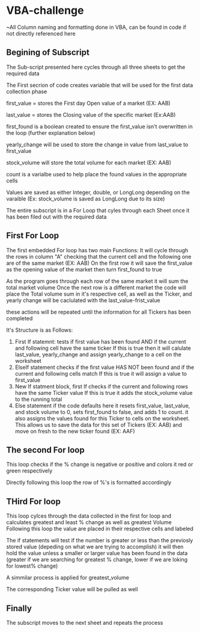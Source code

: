# VBA-challenge

~All Column naming and formatting done in VBA, can be found in code if not directly referenced here

Begining of Subscript
------------------------
The Sub-script presented here cycles through all three sheets to get the required data

The First secrion of code creates variable that will be used for the first data collection phase

first_value = stores the First day Open value of a market (EX: AAB)

last_value = stores the Closing value of the specific market (Ex:AAB)

first_found is a boolean created to ensure the first_value isn't overwritten in the loop (further explanation below)


yearly_change will be used to store the change in value from last_value to first_value

stock_volume will store the total volume for each market (EX: AAB)


count is a varialbe used to help place the found values in the appropriate cells

Values are saved as either Integer, double, or LongLong depending on the varaible (Ex: stock_volume is saved as LongLong due to its size)

The entire subscript is in a For Loop that cyles through each Sheet once it has been filed out with the required data


First For Loop
---------------
The first embedded For loop has two main Functions:
  It will cycle through the rows in column "A" checking that the current cell and the following one are of the same market (EX: AAB)
  On the first row it will save the first_value as the opening value of the market then turn first_found to true
  
  As the program goes through each row of the same market it will sum the total market volume 
  Once the next row is a different market the code will place the Total volume sum in it's respective cell, as well as the Ticker, and yearly change will be caclulated with the last_value-frist_value
  
 these actions will be repeated until the information for all Tickers has been completed 
 
 
 It's Structure is as Follows:
  1. First If statemnt: tests if first value has been found AND if the current and following cell have the same ticker
      If this is true then it will calulate last_value, yearly_change and assign yearly_change to a cell on the worksheet
  2. ElseIf statement checks if the first value HAS NOT been found and if the current and following cells match
       If this is true it will assign a value to first_value 
  3. New If statment block, first If checks if the current and following rows have the same Ticker value
        If this is true it adds the stock_volume value to the running total
  4. Else statement 
      if the code defaults here it resets first_value, last_value, and stock volume to 0, sets first_found to false, and adds 1 to count. it also assigns the values found for this Ticker to cells on the worksheet. This allows us to save the data for this set of Tickers (EX: AAB) and move on fresh to the new ticker found (EX: AAF)


The second For loop 
-------------------
This loop checks if the % change is negative or positive and colors it red or green respectively

Directly following this loop the row of %'s is formatted accordingly


THird For loop
-----------------
This loop cylces through the data collected in the first for loop and calculates greatest and least % change as well as greatest Volume
Following this loop the value are placed in their respective cells and labeled

The if statements will test if the number is greater or less than the previosly stored value (depeding on what we are trying to accomplish)
it will then hold the value unless a smaller or larger value has been found in the data (greater if we are searching for greatest % change, lower if we are loking for lowest% change)

A simmilar process is applied for greatest_volume

The corresponding Ticker value will be pulled as well


Finally
---------

The subscript moves to the next sheet and repeats the process
